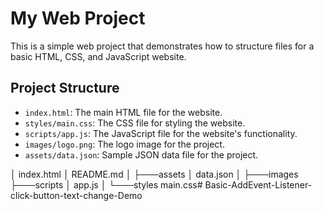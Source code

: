 # My Web Project

This is a simple web project that demonstrates how to structure files for a basic HTML, CSS, and JavaScript website.

## Project Structure

- `index.html`: The main HTML file for the website.
- `styles/main.css`: The CSS file for styling the website.
- `scripts/app.js`: The JavaScript file for the website's functionality.
- `images/logo.png`: The logo image for the project.
- `assets/data.json`: Sample JSON data file for the project.

│   index.html
│   README.md
│
├───assets
│       data.json
│
├───images
├───scripts
│       app.js
│
└───styles
        main.css# Basic-AddEvent-Listener-click-button-text-change-Demo
